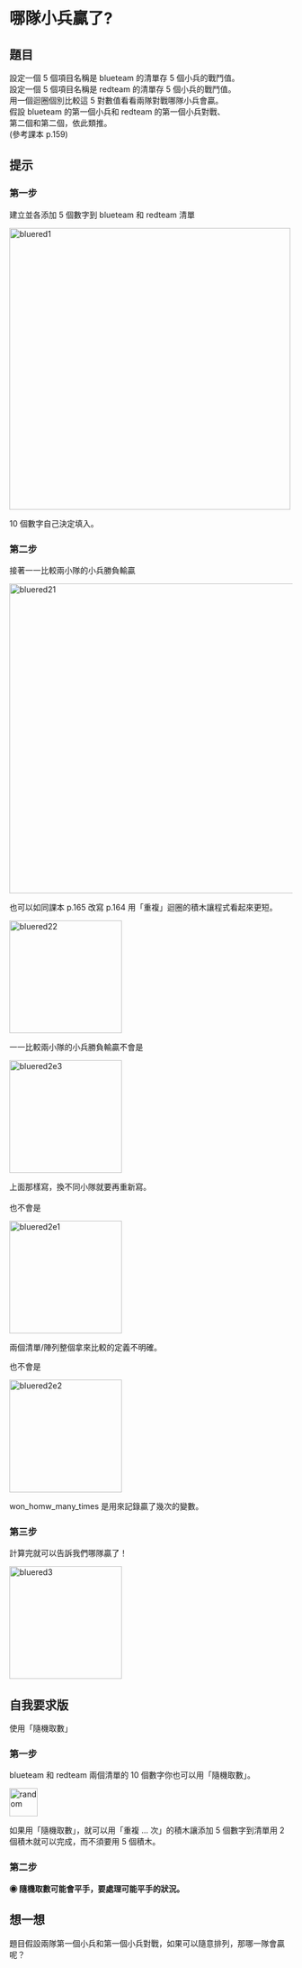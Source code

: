 # 哪隊小兵贏了?

## 題目

設定一個 5 個項目名稱是 blueteam 的清單存 5 個小兵的戰鬥值。  
設定一個 5 個項目名稱是 redteam 的清單存 5 個小兵的戰鬥值。  
用一個迴圈個別比較這 5 對數值看看兩隊對戰哪隊小兵會贏。  
假設 blueteam 的第一個小兵和 redteam 的第一個小兵對戰、  
第二個和第二個，依此類推。  
(參考課本 p.159)

## 提示

### 第一步

建立並各添加 5 個數字到 blueteam 和 redteam 清單

<img src="http://nandemoi.github.io/zl111/media/bluered1.png" alt="bluered1" height="500"/>

10 個數字自己決定填入。

### 第二步

接著一一比較兩小隊的小兵勝負輸贏

<img src="http://nandemoi.github.io/zl111/media/bluered21.png" alt="bluered21" height="550"/>

也可以如同課本 p.165 改寫 p.164 用「重複」迴圈的積木讓程式看起來更短。

<img src="http://nandemoi.github.io/zl111/media/bluered22.png" alt="bluered22" height="200"/>

一一比較兩小隊的小兵勝負輸贏不會是  

<img src="http://nandemoi.github.io/zl111/media/bluered2e3.png" alt="bluered2e3" height="200"/>

上面那樣寫，換不同小隊就要再重新寫。  
<br>
也不會是  

<img src="http://nandemoi.github.io/zl111/media/bluered2e1.png" alt="bluered2e1" height="200"/>

兩個清單/陣列整個拿來比較的定義不明確。  

也不會是  

<img src="http://nandemoi.github.io/zl111/media/bluered2e2.png" alt="bluered2e2" height="200"/>

won_homw_many_times 是用來記錄贏了幾次的變數。  

### 第三步

計算完就可以告訴我們哪隊贏了！

<img src="http://nandemoi.github.io/zl111/media/bluered3.png" alt="bluered3" height="200"/>

## 自我要求版

使用「隨機取數」

### 第一步

blueteam 和 redteam 兩個清單的 10 個數字你也可以用「隨機取數」。  

<img src="http://nandemoi.github.io/zl111/media/random.png" alt="random" height="50"/>

如果用「隨機取數」，就可以用「重複 ... 次」的積木讓添加 5 個數字到清單用 2 個積木就可以完成，而不須要用 5 個積木。

### 第二步

**◉ 隨機取數可能會平手，要處理可能平手的狀況。**

## 想一想

題目假設兩隊第一個小兵和第一個小兵對戰，如果可以隨意排列，那哪一隊會贏呢？

